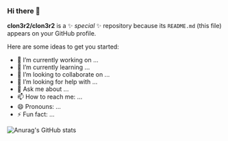 ### Hi there 👋


**clon3r2/clon3r2** is a ✨ _special_ ✨ repository because its `README.md` (this file) appears on your GitHub profile.

Here are some ideas to get you started:

- 🔭 I’m currently working on ...
- 🌱 I’m currently learning ...
- 👯 I’m looking to collaborate on ...
- 🤔 I’m looking for help with ...
- 💬 Ask me about ...
- 📫 How to reach me: ...
- 😄 Pronouns: ...
- ⚡ Fun fact: ...
<!-- 
[![Anurag's GitHub stats](https://github-readme-stats.vercel.app/api?username=clon3r2)](https://github.com/clon3r2/github-readme-stats)

[![Anurag's GitHub stats](https://github-readme-stats.vercel.app/api?username=anuraghazra)](https://github.com/anuraghazra/github-readme-stats) -->

![Anurag's GitHub stats](https://github-readme-stats.vercel.app/api?username=clon3r2&hide=contribs,prs,issues&show_icons=true)
